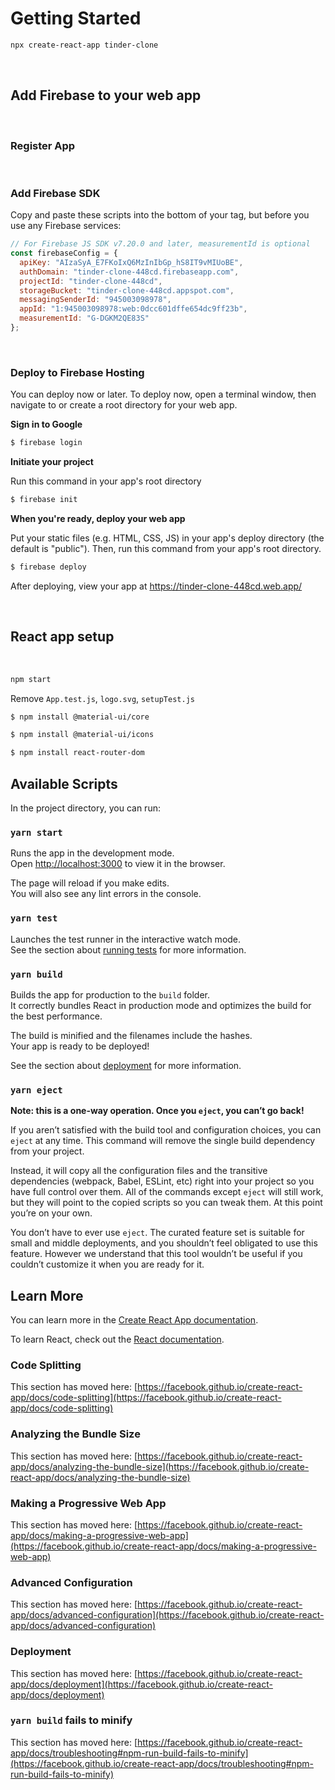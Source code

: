 # Getting Started

```zsh
npx create-react-app tinder-clone
```

<br/>

## Add Firebase to your web app

<br/>

### Register App

<br/>

### Add Firebase SDK

Copy and paste these scripts into the bottom of your <body> tag, but before you use any Firebase services:

```js
// For Firebase JS SDK v7.20.0 and later, measurementId is optional
const firebaseConfig = {
  apiKey: "AIzaSyA_E7FKoIxQ6MzInIbGp_hS8IT9vMIUoBE",
  authDomain: "tinder-clone-448cd.firebaseapp.com",
  projectId: "tinder-clone-448cd",
  storageBucket: "tinder-clone-448cd.appspot.com",
  messagingSenderId: "945003098978",
  appId: "1:945003098978:web:0dcc601dffe654dc9ff23b",
  measurementId: "G-DGKM2QE83S"
};
```

<br/>

### Deploy to Firebase Hosting

You can deploy now or later. To deploy now, open a terminal window, then navigate to or create a root directory for your web app.

**Sign in to Google**

```zsh
$ firebase login
```

**Initiate your project**

Run this command in your app's root directory

```zsh
$ firebase init
```

**When you're ready, deploy your web app**

Put your static files (e.g. HTML, CSS, JS) in your app's deploy directory (the default is "public"). Then, run this command from your app's root directory.

```zsh
$ firebase deploy
```

After deploying, view your app at https://tinder-clone-448cd.web.app/

<br/>

## React app setup

<br/>

```zsh
npm start
```

Remove `App.test.js`, `logo.svg`, `setupTest.js`

```zsh
$ npm install @material-ui/core
```

```zsh
$ npm install @material-ui/icons
```

```zsh
$ npm install react-router-dom
```























































































## Available Scripts

In the project directory, you can run:

### `yarn start`

Runs the app in the development mode.\
Open [http://localhost:3000](http://localhost:3000) to view it in the browser.

The page will reload if you make edits.\
You will also see any lint errors in the console.

### `yarn test`

Launches the test runner in the interactive watch mode.\
See the section about [running tests](https://facebook.github.io/create-react-app/docs/running-tests) for more information.

### `yarn build`

Builds the app for production to the `build` folder.\
It correctly bundles React in production mode and optimizes the build for the best performance.

The build is minified and the filenames include the hashes.\
Your app is ready to be deployed!

See the section about [deployment](https://facebook.github.io/create-react-app/docs/deployment) for more information.

### `yarn eject`

**Note: this is a one-way operation. Once you `eject`, you can’t go back!**

If you aren’t satisfied with the build tool and configuration choices, you can `eject` at any time. This command will remove the single build dependency from your project.

Instead, it will copy all the configuration files and the transitive dependencies (webpack, Babel, ESLint, etc) right into your project so you have full control over them. All of the commands except `eject` will still work, but they will point to the copied scripts so you can tweak them. At this point you’re on your own.

You don’t have to ever use `eject`. The curated feature set is suitable for small and middle deployments, and you shouldn’t feel obligated to use this feature. However we understand that this tool wouldn’t be useful if you couldn’t customize it when you are ready for it.

## Learn More

You can learn more in the [Create React App documentation](https://facebook.github.io/create-react-app/docs/getting-started).

To learn React, check out the [React documentation](https://reactjs.org/).

### Code Splitting

This section has moved here: [https://facebook.github.io/create-react-app/docs/code-splitting](https://facebook.github.io/create-react-app/docs/code-splitting)

### Analyzing the Bundle Size

This section has moved here: [https://facebook.github.io/create-react-app/docs/analyzing-the-bundle-size](https://facebook.github.io/create-react-app/docs/analyzing-the-bundle-size)

### Making a Progressive Web App

This section has moved here: [https://facebook.github.io/create-react-app/docs/making-a-progressive-web-app](https://facebook.github.io/create-react-app/docs/making-a-progressive-web-app)

### Advanced Configuration

This section has moved here: [https://facebook.github.io/create-react-app/docs/advanced-configuration](https://facebook.github.io/create-react-app/docs/advanced-configuration)

### Deployment

This section has moved here: [https://facebook.github.io/create-react-app/docs/deployment](https://facebook.github.io/create-react-app/docs/deployment)

### `yarn build` fails to minify

This section has moved here: [https://facebook.github.io/create-react-app/docs/troubleshooting#npm-run-build-fails-to-minify](https://facebook.github.io/create-react-app/docs/troubleshooting#npm-run-build-fails-to-minify)
